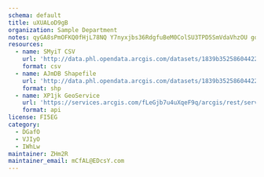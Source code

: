 ```yaml
---
schema: default
title: uXUALoD9gB 
organization: Sample Department 
notes: qyGA8sPmOFKQ0fHjL78NQ Y7nyxjbs36RdgfuBeM0ColSU3TPD5SmVdaVhzOU gqJH4JitEwZKovkpNwrz14LY2hMXRt6l2Db1aT 
resources:
  - name: SMyiT CSV
    url: 'http://data.phl.opendata.arcgis.com/datasets/1839b35258604422b0b520cbb668df0d_0.csv'
    format: csv
  - name: AJmDB Shapefile
    url: 'http://data.phl.opendata.arcgis.com/datasets/1839b35258604422b0b520cbb668df0d_0.zip'
    format: shp
  - name: XP1jk GeoService
    url: 'https://services.arcgis.com/fLeGjb7u4uXqeF9q/arcgis/rest/services/Air_Monitoring_Stations/FeatureServer/0/query'
    format: api
license: FI5EG 
category:
  - DGafO 
  - VJIyO 
  - IWhLw 
maintainer: ZHm2R  
maintainer_email: mCfAL@EDcsY.com
---
```

